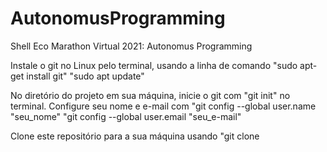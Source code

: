# AutonomusProgramming
Shell Eco Marathon Virtual 2021: Autonomus Programming

Instale o git no Linux pelo terminal, usando a linha de comando 
"sudo apt-get install git"
"sudo apt update"

No diretório do projeto em sua máquina, inicie o git com "git init" no terminal.
Configure seu nome e e-mail com 
"git config --global user.name "seu_nome"
"git config --global user.email "seu_e-mail"

Clone este repositório para a sua máquina usando "git clone 



